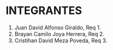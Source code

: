# INTEGRANTES
1. Juan David Alfonso Giraldo, Req 1.
1. Brayan Camilo Joya Herrera, Req 2.
1. Cristihan David Meza Poveda, Req 3.
